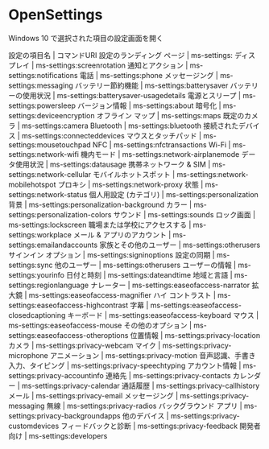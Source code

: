 # OpenSettings
Windows 10 で選択された項目の設定画面を開く


設定の項目名 | コマンドURI
設定のランディング ページ | ms-settings:
ディスプレイ | ms-settings:screenrotation
通知とアクション | ms-settings:notifications
電話 | ms-settings:phone
メッセージング | ms-settings:messaging
バッテリー節約機能 | ms-settings:batterysaver
バッテリーの使用状況 | ms-settings:batterysaver-usagedetails
電源とスリープ | ms-settings:powersleep
バージョン情報 | ms-settings:about
暗号化 | ms-settings:deviceencryption
オフライン マップ | ms-settings:maps
既定のカメラ | ms-settings:camera
Bluetooth | ms-settings:bluetooth
接続されたデバイス | ms-settings:connecteddevices
マウスとタッチパッド | ms-settings:mousetouchpad
NFC | ms-settings:nfctransactions
Wi-Fi | ms-settings:network-wifi
機内モード | ms-settings:network-airplanemode
データ使用状況 | ms-settings:datausage
携帯ネットワーク & SIM | ms-settings:network-cellular
モバイルホットスポット | ms-settings:network-mobilehotspot
プロキシ | ms-settings:network-proxy
状態 | ms-settings:network-status
個人用設定 (カテゴリ) | ms-settings:personalization
背景 | ms-settings:personalization-background
カラー | ms-settings:personalization-colors
サウンド | ms-settings:sounds
ロック画面 | ms-settings:lockscreen
職場または学校にアクセスする | ms-settings:workplace
メール & アプリのアカウント | ms-settings:emailandaccounts
家族とその他のユーザー | ms-settings:otherusers
サインイン オプション | ms-settings:signinoptions
設定の同期 | ms-settings:sync
他のユーザー | ms-settings:otherusers
ユーザーの情報 | ms-settings:yourinfo
日付と時刻 | ms-settings:dateandtime
地域と言語 | ms-settings:regionlanguage
ナレーター | ms-settings:easeofaccess-narrator
拡大鏡 | ms-settings:easeofaccess-magnifier
ハイ コントラスト | ms-settings:easeofaccess-highcontrast
字幕 | ms-settings:easeofaccess-closedcaptioning
キーボード | ms-settings:easeofaccess-keyboard
マウス | ms-settings:easeofaccess-mouse
その他のオプション | ms-settings:easeofaccess-otheroptions
位置情報 | ms-settings:privacy-location
カメラ | ms-settings:privacy-webcam
マイク | ms-settings:privacy-microphone
アニメーション | ms-settings:privacy-motion
音声認識、手書き入力、タイピング | ms-settings:privacy-speechtyping
アカウント情報 | ms-settings:privacy-accountinfo
連絡先 | ms-settings:privacy-contacts
カレンダー | ms-settings:privacy-calendar
通話履歴 | ms-settings:privacy-callhistory
メール | ms-settings:privacy-email
メッセージング | ms-settings:privacy-messaging
無線 | ms-settings:privacy-radios
バックグラウンド アプリ | ms-settings:privacy-backgroundapps
他のデバイス | ms-settings:privacy-customdevices
フィードバックと診断 | ms-settings:privacy-feedback
開発者向け | ms-settings:developers
